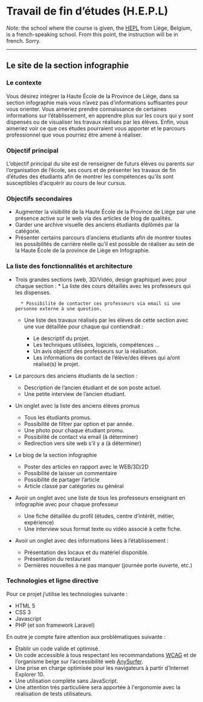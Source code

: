 # Travail de fin d’études (H.E.P.L)
*Note:* the school where the course is given, the [HEPL](http://www.provincedeliege.be/hauteecole) from Liège, Belgium, is a french-speaking school. From this point, the instruction will be in french. Sorry.

---
## Le site de la section infographie

### Le contexte
Vous désirez intégrer la Haute École de la Province de Liège, dans sa section infographie mais vous n’avez pas d’informations suffisantes pour vous orienter. Vous aimeriez prendre connaissance de certaines informations sur l’établissement, en apprendre plus sur les cours qui y sont dispensés ou de visualiser les travaux réalisés par les élèves. Enfin, vous aimeriez voir ce que ces études pourraient vous apporter et le parcours professionnel que vous pourriez être amené à réaliser.

### Objectif principal
L’objectif principal du site est de renseigner de futurs élèves ou parents sur l’organisation de l’école, ses cours et de présenter les travaux de fin d’études des étudiants afin de montrer les compétences qu’ils sont susceptibles d’acquérir au cours de leur cursus.

### Objectifs secondaires

* Augmenter la visibilité de la Haute École de la Province de Liège par une présence active sur le web via des articles de blog de qualités.
* Garder une archive visuelle des anciens étudiants diplômés par la catégorie.
* Présenter certains parcours d’anciens étudiants afin de montrer toutes les possibilités de carrière réelle qu’il est possible de réaliser au sein de la Haute École de la province de Liège en Infographie.

### La liste des fonctionnalités et architecture

* Trois grandes sections (web, 3D/Vidéo, design graphique) avec pour chaque section :
	* 
La liste des cours détaillés avec les professeurs qui les dispenses.

		* Possibilité de contacter ces professeurs via email si une personne externe à une question.
	* Une liste des travaux réalisés par les élèves de cette section avec une vue détaillée pour chaque qui contiendrait :

		* Le descriptif du projet.
		* Les techniques utilisées, logiciels, compétences …
		* Un avis objectif des professeurs sur la réalisation.
		* Les informations de contact de l’élève/des élèves qui a/ont réalisé(s) le projet.

* Le parcours des anciens étudiants de la section :
	* Description de l’ancien étudiant et de son poste actuel.
	* Une petite interview de l’ancien étudiant.

* Un onglet avec la liste des anciens élèves promus
	* Tous les étudiants promus.
	* Possibilité de filtrer par option et par année.
	* Une photo pour chaque étudiant promu.
	* Possibilité de contact via email (à déterminer)
	* Redirection vers site web s’il y a (à déterminer)

* Le blog de la section infographie
	* Poster des articles en rapport avec le WEB/3D/2D
	* Possibilité de laisser un commentaire
	* Possibilité de partager l’article
	* Article classé par catégories ou général

* Avoir un onglet avec une liste de tous les professeurs enseignant en infographie avec pour chaque professeur
	* Une fiche détaillée du profil (études, centre d’intérêt, métier, expérience)
	* Une interview sous format texte ou vidéo associé à cette fiche.

* Avoir un onglet avec des informations liées à l’établissement :
	* Présentation des locaux et du matériel disponible.
	* Présentation du restaurant
	* Dernières nouvelles à ne pas manquer (journée porte ouverte, etc.)

### Technologies et ligne directive
Pour ce projet j’utilise les technologies suivante :

* HTML 5
* CSS 3
* Javascript
* PHP (et son framework Laravel)

En outre je compte faire attention aux problématiques suivante :

* Établir un code valide et optimisé.
* Un code accessible à tous respectant les recommandations [WCAG](https://www.w3.org/WAI/intro/wcag.php) et de l’organisme belge sur l’accessibilité web [AnySurfer](http://anysurfer.be/fr).
* Une prise en charge optimisée pour les navigateurs à partir d’Internet Explorer 10.
* Une utilisation complète sans JavaScript.
* Une attention très particulière sera apportée à l'ergonomie avec la réalisation de tests utilisateurs.
